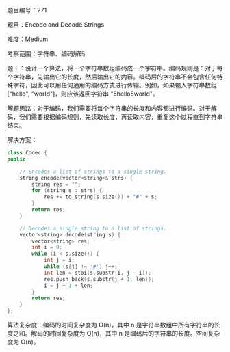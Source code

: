 题目编号：271

题目：Encode and Decode Strings

难度：Medium

考察范围：字符串、编码解码

题干：设计一个算法，将一个字符串数组编码成一个字符串。编码规则是：对于每个字符串，先输出它的长度，然后输出它的内容。编码后的字符串不会包含任何特殊字符，因此可以用任何通用的编码方式进行传输。例如，如果输入字符串数组 ["hello", "world"]，则应该返回字符串 "5hello5world"。

解题思路：对于编码，我们需要将每个字符串的长度和内容都进行编码。对于解码，我们需要根据编码规则，先读取长度，再读取内容，重复这个过程直到字符串结束。

解决方案：

```cpp
class Codec {
public:

    // Encodes a list of strings to a single string.
    string encode(vector<string>& strs) {
        string res = "";
        for (string s : strs) {
            res += to_string(s.size()) + "#" + s;
        }
        return res;
    }

    // Decodes a single string to a list of strings.
    vector<string> decode(string s) {
        vector<string> res;
        int i = 0;
        while (i < s.size()) {
            int j = i;
            while (s[j] != '#') j++;
            int len = stoi(s.substr(i, j - i));
            res.push_back(s.substr(j + 1, len));
            i = j + 1 + len;
        }
        return res;
    }
};
```

算法复杂度：编码的时间复杂度为 O(n)，其中 n 是字符串数组中所有字符串的长度之和。解码的时间复杂度为 O(n)，其中 n 是编码后的字符串的长度。空间复杂度为 O(n)。